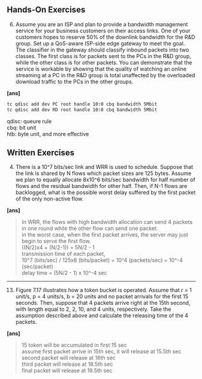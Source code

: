 ## Hands-On Exercises
6. Assume you are an ISP and plan to provide a bandwidth management service for
your business customers on their access links. One of your customers hopes to 
reserve 50% of the downlink bandwidth for the R&D group. Set up a QoS-aware 
ISP-side edge gateway to meet the goal. The classifier in the gateway should 
classify inbound packets into two classes. The first class is for packets sent to the 
PCs in the R&D group, while the other class is for other packets. You can 
demonstrate that the service is workable by showing that the quality of watching 
an online streaming at a PC in the R&D group is total unaffected by the 
overloaded download traffic to the PCs in the other groups.  

**[ans]**  
```sh
tc qdisc add dev PC root handle 10:0 cbq bandwidth 5Mbit
tc qdisc add dev RD root handle 10:0 cbq bandwidth 5Mbit
```
qdisc: queure rule  
cbq: bit unit  
htb: byte unit, and more effective  


## Written Exercises
4. There is a 10^7 bits/sec link and WRR is used to schedule. Suppose that the link is 
shared by N flows which packet sizes are 125 bytes. Assume we plan to equally 
allocate 8x10^6 bits/sec bandwidth for half number of flows and the residual 
bandwidth for other half. Then, if N-1 flows are backlogged, what is the possible 
worst delay suffered by the first packet of the only non-active flow.  

**[ans]**  
> In WRR, the flows with high bandwidth allocation can send 4 packets in one round 
while the other flow can send one packet.  
> in the worst case, when the first packet arrives, the server may just begin to 
serve the first flow.  
> ((N/2)x4 + (N/2-1)) = 5N/2 - 1  
> transmission time of each packet,  
> 10^7 (bits/sec) / 125x8 (bits/packet) = 10^4 (packets/sec) = 10^-4 (sec/packet)  
> delay time = (5N/2 - 1) x 10^-4 sec

-----

13. Figure 7.17 illustrates how a token bucket is operated. Assume that r = 1 unit/s, p
= 4 units/s, b = 20 units and no packet arrivals for the first 15 seconds. Then, 
suppose that 4 packets arrive right at the 15th second, with length equal to 2, 2, 
10, and 4 units, respectively. Take the assumption described above and calculate 
the releasing time of the 4 packets.  

**[ans]**  
> 15 token will be accumulated in first 15 sec  
> assume first packet arrive in 15th sec, it will release at 15.5th sec  
> second packet will release at 16th sec  
> third packet will release at 18.5th sec  
> final packet will release at 19.5th sec
